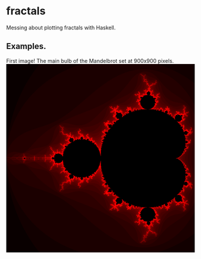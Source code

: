 # fractals
Messing about plotting fractals with Haskell.

## Examples.
First image! The main bulb of the Mandelbrot set at 900x900 pixels.
![Mandelbrot main bulb](https://github.com/ncke/fractals/blob/f62daebc54eb98e6eef2e7ea80aa38763edc2360/examples/mainbulb-900x900.png)
